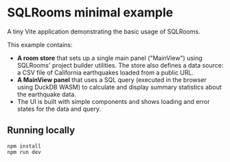 # SQLRooms minimal example

A tiny Vite application demonstrating the basic usage of SQLRooms.

This example contains:

- **A room store** that sets up a single main panel ("MainView") using SQLRooms' project builder utilities. The store also defines a data source: a CSV file of California earthquakes loaded from a public URL.
- **A MainView panel** that uses a SQL query (executed in the browser using DuckDB WASM) to calculate and display summary statistics about the earthquake data.
- The UI is built with simple components and shows loading and error states for the data and query.

## Running locally

```
npm install
npm run dev
```
